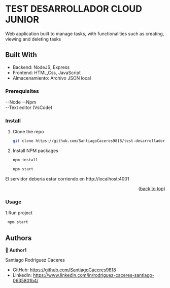 <a name="readme-top"></a>

# TEST DESARROLLADOR CLOUD JUNIOR

Web application built to manage tasks, with functionalities such as creating, viewing and deleting tasks

## Built With

- Backend: NodeJS, Express
- Frontend: HTML,Css, JavaScript
- Almacenamiento: Archivo JSON local


### Prerequisites

--Node 
--Npm  
--Text editor (VsCode)

### Install 

1. Clone the repo
   ```bash
   git clone https://github.com/SantiagoCaceres9818/test-desarrollador-cloud-junior/edit/master
   ```
2. Install NPM packages
   ```bash
   npm install
   ```
   ```bash
   npm start
   ```
El servidor debería estar corriendo en http://localhost:4001
   
<p align="right">(<a href="#readme-top">back to top</a>)</p>

### Usage

1.Run project

```bash
 npm start
```

## Authors

👤 **Author1**

Santiago Rodriguez Caceres
- GitHub: https://github.com/SantiagoCaceres9818
- LinkedIn: https://www.linkedin.com/in/rodriguez-caceres-santiago-0635801b4/
